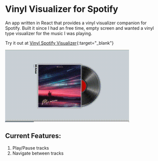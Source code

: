 # Vinyl Visualizer for Spotify

An app written in React that provides a vinyl visualizer companion for Spotify.
Built it since I had an free time, empty screen and wanted a vinyl type visualizer for the music I was playing.

Try it out at [Vinyl Spotify Visualizer](https://spotify-vinyl.netlify.app/){:target="\_blank"}

![Vinyl Spotify Visualizer](./sample.gif)

## Current Features:

1. Play/Pause tracks
2. Navigate between tracks
